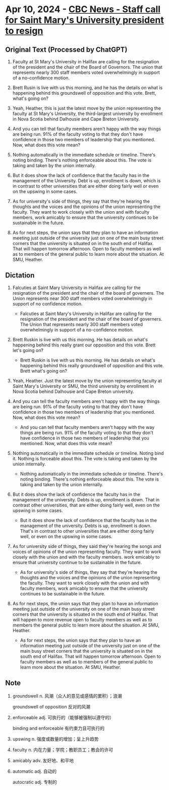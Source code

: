 # Apr 10, 2024 - [CBC News - Staff call for Saint Mary's University president to resign](https://www.youtube.com/watch?v=YGBN5zFMEWs)

## Original Text (Processed by ChatGPT)

1. Faculty at St Mary's University in Halifax are calling for the resignation of the president and the chair of the Board of Governors. The union that represents nearly 300 staff members voted overwhelmingly in support of a no-confidence motion.

2. Brett Rusin is live with us this morning, and he has the details on what is happening behind this groundswell of opposition and this vote. Brett, what's going on?

3. Yeah, Heather, this is just the latest move by the union representing the faculty at St Mary's University, the third-largest university by enrollment in Nova Scotia behind Dalhousie and Cape Breton University.

4. And you can tell that faculty members aren't happy with the way things are being run. 91% of the faculty voting to that they don't have confidence in those two members of leadership that you mentioned. Now, what does this vote mean?

5. Nothing automatically in the immediate schedule or timeline. There's noting binding. There's nothing enforceable about this. The vote is taking and taken by the union internally.

6. But it does show the lack of confidence that the faculty has in the management of the University. Debt is up, enrollment is down, which is in contrast to other universities that are either doing fairly well or even on the upswing in some cases.

7. As for university's side of things, they say that they're hearing the thoughts and the voices and the opinions of the union representing the faculty. They want to work closely with the union and with faculty members, work amicably to ensure that the university continues to be sustainable in the future.

8. As for next steps, the union says that they plan to have an information meeting just outside of the university just on one of the main busy street corners that the university is situated on in the south end of Halifax. That will happen tomorrow afternoon. Open to faculty members as well as to members of the general public to learn more about the situation. At SMU, Heather.

## Dictation

1. Falcuties at Saint Mary University in Halifax are calling for the resignation of the president and the chair of the board of governers. The Union represents near 300 staff members voted overwhelmingly in support of no confidence motion.

   - Falcuties at Saint Mary's University in Halifax are calling for the resignation of the president and the chair of the board of governers. The Union that represents nearly 300 staff members voted overwhelmingly in support of a no-confidence motion.

2. Brett Ruskin is live with us this morning. He has details on what's happening behind this really grant our opposition and this vote. Brett let's going on?

   - Brett Ruskin is live with us this morning. He has details on what's happening behind this really groundswell of opposition and this vote. Brett what's going on?

3. Yeah, Heather. Just the latest move by the union representing faculty at Saint Mary's University or SMU, the third university by enrollment in Nova Scotia behind Dalhousie and Cape Breton university.

4. And you can tell the faculty members aren't happy with the way things are being run. 91% of the faculty voting to that they don't have confidence in those two members of leadership that you mentioned. Now, what does this vote mean?

   - And you can tell that faculty members aren't happy with the way things are being run. 91% of the faculty voting to that they don't have confidence in those two members of leadership that you mentioned. Now, what does this vote mean?

5. Nothing automatically in the immediate schedule or timeline. Noting bind it. Nothing is forceable about this. The vote is taking and taken by the union internally.

   - Nothing automatically in the immediate schedule or timeline. There's noting binding. There's nothing enforceable about this. The vote is taking and taken by the union internally.

6. But it does show the lack of confidence the faculty has in the management of the university. Debts is up, enrollment is down. That in contrast other universities, that are either doing fairly well, even on the upswing in some cases.

   - But it does show the lack of confidence that the faculty has in the management of the university. Debts is up, enrollment is down. That's in contrast to other universities that are either doing fairly well, or even on the upswing in some cases.

7. As for university side of things, they said they're hearing the songs and voices of opinions of the union representing faculty. They want to work closely with the union and with the faculty members. work emicably to ensure that university continue to be sustainable in the future.

   - As for university's side of things, they say that they're hearing the thoughts and the voices and the opinions of the union representing the faculty. They want to work closely with the union and with faculty members, work amicably to ensure that the university continues to be sustainable in the future.

8. As for next steps, the union says that they plan to have an information meeting just outside of the university on one of the main busy street corners that the university is situated in the south end of Halifax. That will happen to more revenue open to faculty members as well as to members the general public to learn more about the situation. At SMU, Heather.

   - As for next steps, the union says that they plan to have an information meeting just outside of the university just on one of the main busy street corners that the university is situated on in the south end of Halifax. That will happen tomorrow afternoon. Open to faculty members as well as to members of the general public to learn more about the situation. At SMU, Heather.

## Note

1. groundswell n. 风潮（众人的意见或感情的累积）；浪潮

   groundswell of opposition 反对的风潮

2. enforceable adj. 可执行的（能够被强制以遵守的）

   binding and enforceable 有约束力且可执行的

3. upswing n. 强度或数量的增加；呈上升趋势

4. faculty n. 内在力量；学院；教职员工；教会的许可

5. amicably adv. 友好地、和平地

6. automatic adj. 自动的

   autocratic adj. 专制的
